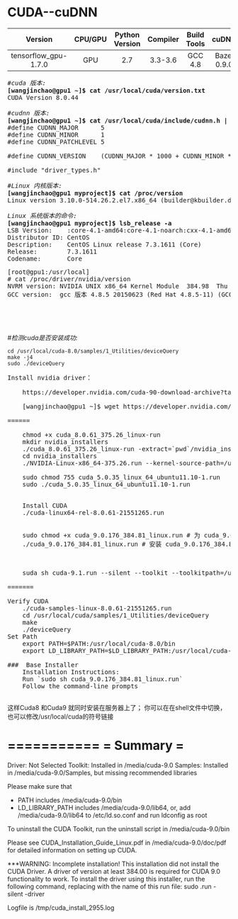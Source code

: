 # CUDA--cuDNN    

|Version|CPU/GPU|Python Version|Compiler|Build Tools|cuDNN|CUDA|
|:--:|:--:|:--:|:--:|:--:|:--:|:--:|
|tensorflow_gpu-1.7.0|GPU|2.7|3.3-3.6|	GCC 4.8|Bazel 0.9.0|7|9|

<pre>
<em>#cuda 版本:</em>
<strong>[wangjinchao@gpu1 ~]$ cat /usr/local/cuda/version.txt</strong>
CUDA Version 8.0.44

<em>#cudnn 版本:</em> 
<strong>[wangjinchao@gpu1 ~]$ cat /usr/local/cuda/include/cudnn.h | grep CUDNN_MAJOR -A 2</strong>
#define CUDNN_MAJOR      5
#define CUDNN_MINOR      1
#define CUDNN_PATCHLEVEL 5

#define CUDNN_VERSION    (CUDNN_MAJOR * 1000 + CUDNN_MINOR * 100 + CUDNN_PATCHLEVEL)

#include "driver_types.h"

<em>#Linux 内核版本:</em>
<strong>[wangjinchao@gpu1 myproject]$ cat /proc/version</strong>
Linux version 3.10.0-514.26.2.el7.x86_64 (builder@kbuilder.dev.centos.org) (gcc version 4.8.5 20150623 (Red Hat 4.8.5-11) (GCC) ) #1 SMP Tue Jul 4 15:04:05 UTC 2017

<em>Linux 系统版本的命令:</em>
<strong>[wangjinchao@gpu1 myproject]$ lsb_release -a</strong>
LSB Version:    :core-4.1-amd64:core-4.1-noarch:cxx-4.1-amd64:cxx-4.1-noarch:desktop-4.1-amd64:desktop-4.1-noarch:languages-4.1-amd64:languages-4.1-noarch:printing-4.1-amd64:printing-4.1-noarch
Distributor ID: CentOS
Description:    CentOS Linux release 7.3.1611 (Core)
Release:        7.3.1611
Codename:       Core
</pre>

<pre>
[root@gpu1:/usr/local]
# cat /proc/driver/nvidia/version
NVRM version: NVIDIA UNIX x86_64 Kernel Module  384.98  Thu Oct 26 15:16:01 PDT 2017
GCC version:  gcc 版本 4.8.5 20150623 (Red Hat 4.8.5-11) (GCC)




</pre>

<em>#检测cuda是否安装成功:</em>

    cd /usr/local/cuda-8.0/samples/1_Utilities/deviceQuery 
    make -j4  
    sudo ./deviceQuery  


<pre>
Install nvidia driver：

    https://developer.nvidia.com/cuda-90-download-archive?target_os=Linux&target_arch=x86_64&target_distro=CentOS&target_version=7&target_type=runfilelocal
    
    [wangjinchao@gpu1 ~]$ wget https://developer.nvidia.com/compute/cuda/9.0/Prod/local_installers/cuda_9.0.176_384.81_linux-run

======

    chmod +x cuda_8.0.61_375.26_linux-run
    mkdir nvidia_installers
    ./cuda_8.0.61_375.26_linux-run -extract=`pwd`/nvidia_installers
    cd nvidia_installers
    ./NVIDIA-Linux-x86_64-375.26.run --kernel-source-path=/usr/src/kernels/linux/

    sudo chmod 755 cuda_5.0.35_linux_64_ubuntu11.10-1.run  
    sudo ./cuda_5.0.35_linux_64_ubuntu11.10-1.run  


    Install CUDA
    ./cuda-linux64-rel-8.0.61-21551265.run


    sudo chmod +x cuda_9.0.176_384.81_linux.run # 为 cuda_9.0.176_384.81_linux.run 添加可执行权限
    ./cuda_9.0.176_384.81_linux.run # 安装 cuda_9.0.176_384.81_linux.run



    suda sh cuda-9.1.run --silent --toolkit --toolkitpath=/usr/local/cuda-9.1

=======

Verify CUDA
    ./cuda-samples-linux-8.0.61-21551265.run
    cd /usr/local/cuda/samples/1_Utilities/deviceQuery
    make
    ./deviceQuery
Set Path
    export PATH=$PATH:/usr/local/cuda-8.0/bin
    export LD_LIBRARY_PATH=$LD_LIBRARY_PATH:/usr/local/cuda-8.0/lib64

###  Base Installer	
    Installation Instructions:
    Run `sudo sh cuda_9.0.176_384.81_linux.run`
    Follow the command-line prompts

</pre>


这样Cuda8 和Cuda9 就同时安装在服务器上了； 你可以在在shell文件中切换，也可以修改/usr/local/cuda的符号链接

  


===========
= Summary =
===========

Driver:   Not Selected
Toolkit:  Installed in /media/cuda-9.0
Samples:  Installed in /media/cuda-9.0/Samples, but missing recommended libraries

Please make sure that
 -   PATH includes /media/cuda-9.0/bin
 -   LD_LIBRARY_PATH includes /media/cuda-9.0/lib64, or, add /media/cuda-9.0/lib64 to /etc/ld.so.conf and run ldconfig as root

To uninstall the CUDA Toolkit, run the uninstall script in /media/cuda-9.0/bin

Please see CUDA_Installation_Guide_Linux.pdf in /media/cuda-9.0/doc/pdf for detailed information on setting up CUDA.

***WARNING: Incomplete installation! This installation did not install the CUDA Driver. A driver of version at least 384.00 is required for CUDA 9.0 functionality to work.
To install the driver using this installer, run the following command, replacing <CudaInstaller> with the name of this run file:
    sudo <CudaInstaller>.run -silent -driver

Logfile is /tmp/cuda_install_2955.log
